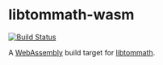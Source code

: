 # libtommath-wasm

[![Build Status](https://github.com/enzoh/libtommath-wasm/workflows/build/badge.svg)](https://github.com/enzoh/libtommath-wasm/actions?query=workflow%3Abuild)

A [WebAssembly](https://webassembly.org) build target for [libtommath](https://www.libtom.net/LibTomMath).
